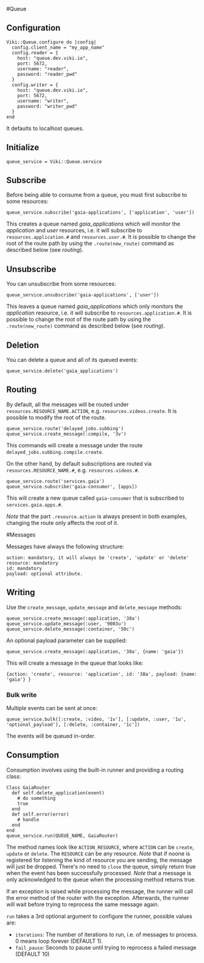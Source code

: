#Queue

## Configuration
    Viki::Queue.configure do |config|
      config.client_name = "my_app_name"
      config.reader = {
        host: "queue.dev.viki.io",
        port: 5672,
        username: "reader",
        password: "reader_pwd"
      }
      config.writer = {
        host: "queue.dev.viki.io",
        port: 5672,
        username: "writer",
        password: "writer_pwd"
      }
    end

It defaults to localhost queues.

## Initialize
    queue_service = Viki::Queue.service

## Subscribe
Before being able to consume from a queue, you must first subscribe to some resources:

    queue_service.subscribe('gaia-applications', ['application', 'user'])

This creates a queue named *gaia_applications* which will monitor the *application* and *user* resources, i.e. it will subscribe to `resources.application.#` and `resources.user.#`. It is possible to change the root of the route path by using the `.route(new_route)` command as described below (see *routing*).

## Unsubscribe
You can unsubscribe from some resources:

    queue_service.unsubscribe('gaia-applications', ['user'])

This leaves a queue named *gaia_applications* which only monitors the *application* resource, i.e. it will subscribe to `resources.application.#`. It is possible to change the root of the route path by using the `.route(new_route)` command as described below (see *routing*).

## Deletion
You can delete a queue and all of its queued events:

    queue_service.delete('gaia_applications')

## Routing
By default, all the messages will be routed under `resources.RESOURCE_NAME.ACTION`, e.g. `resources.videos.create`. It is possible to modify the root of the route.

    queue_service.route('delayed_jobs.subbing')
    queue_service.create_message(:compile, '3v')

This commands will create a message under the route `delayed_jobs.subbing.compile.create`.

On the other hand, by default subscriptions are routed via `resources.RESOURCE_NAME.#`, e.g. `resources.videos.#`.

    queue_service.route('services.gaia')
    queue_service.subscribe('gaia-consumer', [apps])

This will create a new queue called `gaia-consumer` that is subscribed to `services.gaia.apps.#`.

*Note* that the part `.resource.action` is always present in both examples, changing the route only affects the root of it.

#Messages

  Messages have always the following structure:

    action: mandatory, it will always be 'create', 'update' or 'delete'
    resource: mandatory
    id: mandatory
    payload: optional attribute.

## Writing
Use the `create_message`, `update_message` and `delete_message` methods:

    queue_service.create_message(:application, '38a')
    queue_service.update_message(:user, '9003u')
    queue_service.delete_message(:container, '50c')

An optional payload parameter can be supplied:

    queue_service.create_message(:application, '38a', {name: 'gaia'})

This will create a message in the queue that looks like:

    {action: 'create', resource: 'application', id: '38a', payload: {name: 'gaia'} }

### Bulk write
Multiple events can be sent at once:

    queue_service.bulk([:create, :video, '1v'], [:update, :user, '1u', 'optional_payload'], [:delete, :container, '1c'])

The events will be queued in-order.

## Consumption

Consumption involves using the built-in runner and providing a routing class:

    Class GaiaRouter
      def self.delete_application(event)
        # do something
        true
      end
      def self.error(error)
        # handle
      end
    end
    queue_service.run(QUEUE_NAME, GaiaRouter)

The method names look like `ACTION_RESOURCE`, where `ACTION` can be `create`, `update` or `delete`. The `RESOURCE` can be any resource. *Note* that if noone is registered for listening the kind of resource you are sending, the message will just be dropped. There's no need to `close` the queue, simply return true when the event has been successfully processed. *Note* that a message is only acknowledged to the queue when the processing method returns true.

If an exception is raised while processing the message, the runner will call the error method of the router with the exception. Afterwards, the runner will wait before trying to reprocess the same message again.

`run` takes a 3rd optional argument to configure the runner, possible values are:

* `iterations`: The number of iterations to run, i.e. of messages to process. 0 means loop forever (DEFAULT 1).
* `fail_pause`: Seconds to pause until trying to reprocess a failed message (DEFAULT 10)
